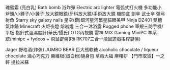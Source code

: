 瑰蜜霜 (亮白乳)
Bath bomb 浴炸彈
Electric arc lighter 電弧式打火機
多功能小斧頭/小錘子/小鏟子
放大鏡眼鏡/牙科放大鏡/手術放大鏡
機關盒
劍傘 武士傘
彈弓射魚
Starry sky galaxy nails 星空(鑽)銀河星河繁星貓眼美甲
Ninja DZ401 雙槽氣炸鍋
Minecraft 火炬夜燈
熔岩燈
三合一沐浴露
Rugged phone 軍規三防手機/平板
指針式溫濕度計(華氏/攝氏)
OTG內視鏡
雷神 MIX Gaming MiniPC
準系統/minipc + fydeos + 飛鼠鍵盤(Rii RK707三合一飛鼠遊戲搖桿鍵盤)

Jäger 野格酒(炸彈)
JUMBO BEAR 巨大熊軟糖
alcoholic chocolate / liqueur chocolate 酒心巧克力
樂維根(蛋白粉)隨身包
草莓大福
麻糬餅
【門市取貨】一之軒 提拉米蘇
